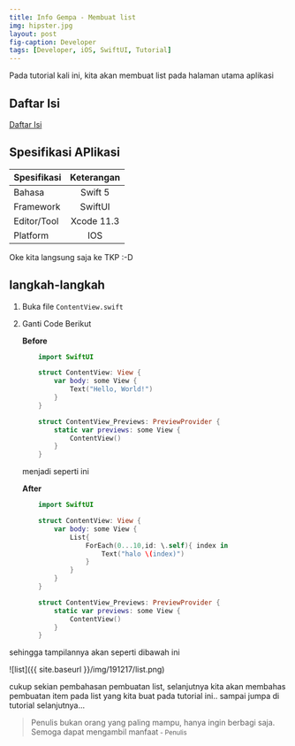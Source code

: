 ```yaml
---
title: Info Gempa - Membuat list
img: hipster.jpg
layout: post
fig-caption: Developer
tags: [Developer, iOS, SwiftUI, Tutorial]
---
```


Pada tutorial kali ini, kita akan membuat list pada halaman utama aplikasi
<!--more-->

## Daftar Isi ##

[Daftar Isi](https://thengoding.com/2019/12/27/j-info-gempa-daftar-isi/)


## Spesifikasi APlikasi ##

|  Spesifikasi  | Keterangan      |
| :------------ |:---------------:|
|  Bahasa       | Swift 5         |
| Framework     | SwiftUI         |
| Editor/Tool   | Xcode 11.3      |
| Platform      | IOS             | 


Oke kita langsung saja ke TKP :-D 

##  langkah-langkah ##

1. Buka file `ContentView.swift`
   
2. Ganti Code Berikut
    
    **Before**

    ```swift
        import SwiftUI

        struct ContentView: View {
            var body: some View {
                Text("Hello, World!")
            }
        }

        struct ContentView_Previews: PreviewProvider {
            static var previews: some View {
                ContentView()
            }
        }
    ```

    menjadi seperti ini

    **After**

    ```swift
        import SwiftUI

        struct ContentView: View {
            var body: some View {
                List{
                    ForEach(0...10,id: \.self){ index in
                        Text("halo \(index)")
                    }
                }
            }
        }

        struct ContentView_Previews: PreviewProvider {
            static var previews: some View {
                ContentView()
            }
        }
    ```

sehingga tampilannya akan seperti dibawah ini

![list]({{ site.baseurl }}/img/191217/list.png)

cukup sekian pembahasan pembuatan list, selanjutnya kita akan membahas pembuatan item pada list yang kita buat pada tutorial ini.. sampai jumpa di tutorial selanjutnya...


>Penulis bukan orang yang paling mampu, hanya ingin berbagi saja. Semoga dapat mengambil manfaat<small> - Penulis</small>